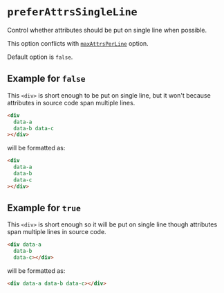 # `preferAttrsSingleLine`

Control whether attributes should be put on single line when possible.

This option conflicts with [`maxAttrsPerLine`](./max-attrs-per-line.md) option.

Default option is `false`.

## Example for `false`

This `<div>` is short enough to be put on single line,
but it won't because attributes in source code span multiple lines.

```html
<div
  data-a
  data-b data-c
></div>
```

will be formatted as:

```html
<div
  data-a
  data-b
  data-c
></div>
```

## Example for `true`

This `<div>` is short enough so it will be put on single line
though attributes span multiple lines in source code.

```html
<div data-a
  data-b
  data-c></div>
```

will be formatted as:

```html
<div data-a data-b data-c></div>
```
